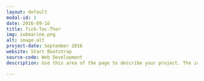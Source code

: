 ```yaml
---
layout: default
modal-id: 1
date: 2016-09-16
title: Tick-Tac-Thor
img: submarine.png
alt: image-alt
project-date: September 2016
website: Start Bootstrap
source-code: Web Development
description: Use this area of the page to describe your project. The icon above is part of a free icon set by <a href="https://sellfy.com/p/8Q9P/jV3VZ/">Flat Icons</a>. On their website, you can download their free set with 16 icons, or you can purchase the entire set with 146 icons for only $12!

---
```

